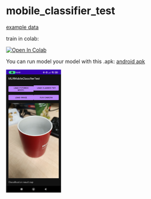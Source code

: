 # mobile_classifier_test

[example data](https://drive.google.com/file/d/1TDtsTcT108uPwDhpOQDmy-khTChlYzwK/view?usp=drive_link)

train in colab:

<a target="_blank" href="https://colab.research.google.com/github/tomasvicar/mobile_classifier_test/blob/master/python/simple_pytorch_training.ipynb">
  <img src="https://colab.research.google.com/assets/colab-badge.svg" alt="Open In Colab"/>
</a>

You can run model your model with this .apk:
[android apk](https://drive.google.com/file/d/1vCKXTY8VIV8MtHK-2ncg_hZoCxtV5DEC/view?usp=sharing)


<img src="app_screenshot.jpg" width="150" />
